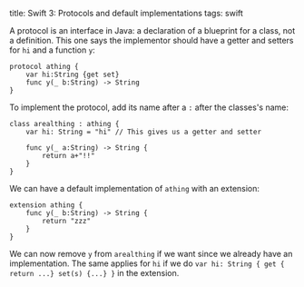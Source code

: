 title: Swift 3: Protocols and default implementations
tags: swift

A protocol is an interface in Java: a declaration of a blueprint for a class, not a definition. This one says the implementor should have a getter and setters for `hi` and a function `y`:

    protocol athing {
        var hi:String {get set}
        func y(_ b:String) -> String
    }

To implement the protocol, add its name after a `:` after the classes's name:

    class arealthing : athing {
        var hi: String = "hi" // This gives us a getter and setter

        func y(_ a:String) -> String {
            return a+"!!"
        }
    }

We can have a default implementation of `athing` with an extension:

    extension athing {
        func y(_ b:String) -> String {
            return "zzz"
        }
    }

We can now remove `y` from `arealthing` if we want since we already have an implementation. The same applies for `hi` if we do `var hi: String { get { return ...} set(s) {...} }` in the extension.
